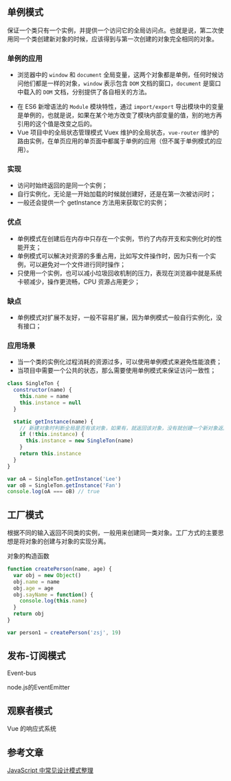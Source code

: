 ## 单例模式

保证一个类只有一个实例，并提供一个访问它的全局访问点。也就是说，第二次使用同一个类创建新对象的时候，应该得到与第一次创建的对象完全相同的对象。

### 单例的应用

* 浏览器中的 `window` 和 `document` 全局变量，这两个对象都是单例，任何时候访问他们都是一样的对象，`window` 表示包含 `DOM` 文档的窗口，`document` 是窗口中载入的 `DOM` 文档，分别提供了各自相关的方法。

- 在 ES6 新增语法的 `Module` 模块特性，通过 `import/export` 导出模块中的变量是单例的，也就是说，如果在某个地方改变了模块内部变量的值，别的地方再引用的这个值是改变之后的。
- Vue 项目中的全局状态管理模式 Vuex 维护的全局状态，`vue-router` 维护的路由实例，在单页应用的单页面中都属于单例的应用（但不属于单例模式的应用）。

### 实现

- 访问时始终返回的是同一个实例；
- 自行实例化，无论是一开始加载的时候就创建好，还是在第一次被访问时；
- 一般还会提供一个 getInstance 方法用来获取它的实例；

### 优点

- 单例模式在创建后在内存中只存在一个实例，节约了内存开支和实例化时的性能开支；
- 单例模式可以解决对资源的多重占用，比如写文件操作时，因为只有一个实例，可以避免对一个文件进行同时操作；
- 只使用一个实例，也可以减小垃圾回收机制的压力，表现在浏览器中就是系统卡顿减少，操作更流畅，CPU 资源占用更少；

### 缺点

- 单例模式对扩展不友好，一般不容易扩展，因为单例模式一般自行实例化，没有接口；

### 应用场景

- 当一个类的实例化过程消耗的资源过多，可以使用单例模式来避免性能浪费；
- 当项目中需要一个公共的状态，那么需要使用单例模式来保证访问一致性；

``` js
class SingleTon {
  constructor(name) {
    this.name = name
    this.instance = null
  }

  static getInstance(name) {
    // 新建对象时判断全局是否有该对象，如果有，就返回该对象，没有就创建一个新对象返回。
    if (!this.instance) {
      this.instance = new SingleTon(name)
    }
    return this.instance
  }
}

var oA = SingleTon.getInstance('Lee')
var oB = SingleTon.getInstance('Fan')
console.log(oA === oB) // true
```

## 工厂模式

根据不同的输入返回不同类的实例，一般用来创建同一类对象。工厂方式的主要思想是将对象的创建与对象的实现分离。

对象的构造函数

``` js
function createPerson(name, age) {
  var obj = new Object()
  obj.name = name
  obj.age = age
  obj.sayName = function() {
    console.log(this.name)
  }
  return obj
}

var person1 = createPerson('zsj', 19)
```

## 发布-订阅模式

Event-bus

node.js的EventEmitter

## 观察者模式

Vue 的响应式系统

## 参考文章

[JavaScript 中常见设计模式整理](https://juejin.im/post/6844903607452581896#heading-0)
